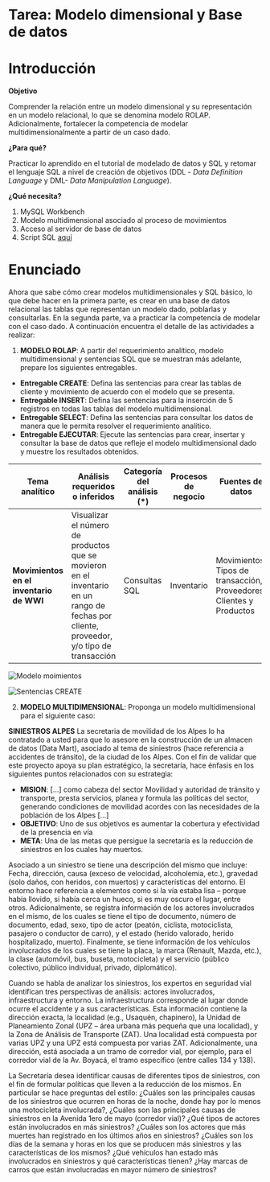 # Tarea: Modelo dimensional y Base de datos

# Introducción

**Objetivo**

Comprender la relación entre un modelo dimensional y su representación en un modelo relacional, lo que se denomina modelo ROLAP. Adicionalmente, fortalecer la competencia de modelar multidimensionalmente a partir de un caso dado.

**¿Para qué?**

Practicar lo aprendido en el tutorial de modelado de datos y SQL y retomar el lenguaje SQL a nivel de creación de objetivos (DDL - _Data Definition Language_ y DML- _Data Manipulation Language_).

**¿Qué necesita?**

1. MySQL Workbench
2. Modelo multidimensional asociado al proceso de movimientos
3. Acceso al servidor de base de datos 
4. Script SQL <a href=''>aquí</a>

# Enunciado
Ahora que sabe cómo crear modelos multidimensionales y SQL básico, lo que debe hacer en la primera parte, es crear en una base de datos relacional las tablas que representan un modelo dado, poblarlas y consultarlas. En la segunda parte, va a practicar la competencia de modelar con el caso dado. A continuación encuentra el detalle de las actividades a realizar:  

1.	**MODELO ROLAP**: A partir del requerimiento analítico, modelo multidimensional y sentencias SQL que se muestran más adelante, prepare los siguientes entregables. 
-	**Entregable CREATE**: Defina las sentencias para crear las tablas de cliente y movimiento de acuerdo con el modelo que se presenta.
-	**Entregable INSERT**: Defina las sentencias para la inserción de 5 registros en todas las tablas del modelo multidimensional.
-	**Entregable SELECT**: Defina las sentencias para consultar los datos de manera que le permita resolver el requerimiento analítico. 
-	**Entregable EJECUTAR**: Ejecute las sentencias para crear, insertar y consultar la base de datos que refleje el modelo multidimensional dado y muestre los resultados obtenidos.

| **Tema analítico**                                               | **Análisis requeridos o inferidos**                                                                                                       | **Categoría del análisis (\*)** | **Procesos de negocio** | **Fuentes de datos**                                                    |
| ---------------------------------------------------------------- | ----------------------------------------------------------------------------------------------------------------------------------------- | ------------------------------- | ----------------------- | ----------------------------------------------------------------------- |
| **Movimientos en el inventario de WWI** | Visualizar el número de productos que se movieron en el inventario en un rango de fechas por cliente, proveedor, y/o tipo de transacción | Consultas SQL             | Inventario                  | Movimientos, Tipos de transacción, Proveedores, Clientes y Productos  |

![Modelo moimientos](https://github.com/MISW-4402-Analisis-y-Modelado-de-datos/General/blob/main/Tutoriales/Modelado/Modelo%20movimiento.png)


![Sentencias CREATE](https://github.com/MISW-4402-Analisis-y-Modelado-de-datos/General/blob/main/Tutoriales/Modelado/CreateMovimientos.png)


2.	**MODELO MULTIDIMENSIONAL**: Proponga un modelo multidimensional para el siguiente caso:

**SINIESTROS ALPES** 
La secretaria de movilidad de los Alpes lo ha contratado a usted para que lo asesore en la construcción de un almacen de datos (Data Mart), asociado al tema de siniestros (hace referencia a accidentes de tránsito), de la ciudad de los Alpes. Con el fin de validar que este proyecto apoya su plan estratégico, la secretaría, hace énfasis en los siguientes puntos relacionados con su estrategia: 

-	**MISION**: […] como cabeza del sector Movilidad y autoridad de tránsito y transporte, presta servicios, planea y formula las políticas del sector, generando condiciones de movilidad acordes con las necesidades de la población de los Alpes […] 
-	**OBJETIVO**: Uno de sus objetivos es aumentar la cobertura y efectividad de la presencia en vía 
-	**META**: Una de las metas que persigue la secretaría es la reducción de siniestros en los cuales hay muertos. 

Asociado a un siniestro se tiene una descripción del mismo que incluye: Fecha, dirección, causa (exceso de velocidad, alcoholemia, etc.), gravedad (solo daños, con heridos, con muertos) y características del entorno. El entorno hace referencia a elementos como si la vía estaba lisa – porque había llovido, si había cerca un hueco, si es muy oscuro el lugar, entre otros. Adicionalmente, se registra información de los actores involucrados en el mismo, de los cuales se tiene el tipo de documento, número de documento, edad, sexo, tipo de actor (peatón, ciclista, motociclista, pasajero o conductor de carro), y el estado (herido valorado, herido hospitalizado, muerto). Finalmente, se tiene información de los vehículos involucrados de los cuales se tiene la placa, la marca (Renault, Mazda, etc.), la clase (automóvil, bus, buseta, motocicleta) y el servicio (público colectivo, público individual, privado, diplomático). 

Cuando se habla de analizar los siniestros, los expertos en seguridad vial identifican tres perspectivas de análisis: actores involucrados, infraestructura y entorno. La infraestructura corresponde al lugar donde ocurre el accidente y a sus características. Esta información contiene la dirección exacta, la localidad (e.g., Usaquén, chapinero), la Unidad de Planeamiento Zonal (UPZ – área urbana más pequeña que una localidad), y la Zona de Análisis de Transporte (ZAT). Una localidad está compuesta por varias UPZ y una UPZ está compuesta por varias ZAT. Adicionalmente, una dirección, está asociada a un tramo de corredor vial, por ejemplo, para el corredor vial de la Av. Boyacá, el tramo específico (entre calles 134 y 138).  

La Secretaría desea identificar causas de diferentes tipos de siniestros, con el fin de formular políticas que lleven a la reducción de los mismos. En particular se hace preguntas del estilo: ¿Cuáles son las principales causas de los siniestros que ocurren en horas de la noche, donde hay por lo menos una motocicleta involucrada?, ¿Cuáles son las principales causas de siniestros en la Avenida 1ero de mayo (corredor vial)? ¿Qué tipos de actores están involucrados en más siniestros? ¿Cuáles son los actores que más muertes han registrado en los últimos años en siniestros? ¿Cuáles son los días de la semana y horas en los que se producen más siniestros y las características de los mismos? ¿Qué vehículos han estado más involucrados en siniestros y qué características tienen? ¿Hay marcas de carros que están involucradas en mayor número de siniestros? 
